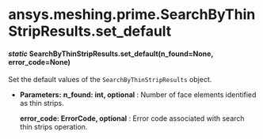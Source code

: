 # ansys.meshing.prime.SearchByThinStripResults.set_default

<a id="ansys.meshing.prime.SearchByThinStripResults.set_default"></a>

#### *static* SearchByThinStripResults.set_default(n_found=None, error_code=None)

Set the default values of the `SearchByThinStripResults` object.

* **Parameters:**
  **n_found: int, optional**
  : Number of face elements identified as thin strips.

  **error_code: ErrorCode, optional**
  : Error code associated with search thin strips operation.

<!-- !! processed by numpydoc !! -->
